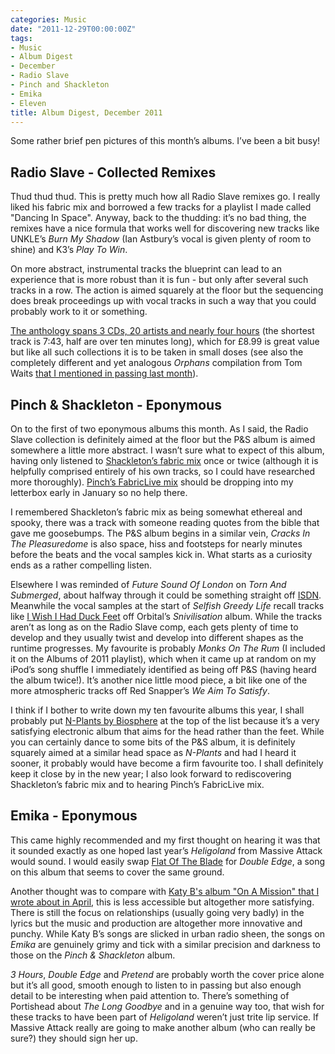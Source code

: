 ```yaml
---
categories: Music
date: "2011-12-29T00:00:00Z"
tags:
- Music
- Album Digest
- December
- Radio Slave
- Pinch and Shackleton
- Emika
- Eleven
title: Album Digest, December 2011
---
```


Some rather brief pen pictures of this month’s albums. I’ve been a bit busy!

## Radio Slave - Collected Remixes

Thud thud thud. This is pretty much how all Radio Slave remixes go. I really liked his fabric mix and borrowed a few tracks for a playlist I made called "Dancing In Space". Anyway, back to the thudding: it’s no bad thing, the remixes have a nice formula that works well for discovering new tracks like UNKLE’s _Burn My Shadow_ (Ian Astbury’s vocal is given plenty of room to shine) and K3’s _Play To Win_.

On more abstract, instrumental tracks the blueprint can lead to an experience that is more robust than it is fun - but only after several such tracks in a row. The action is aimed squarely at the floor but the sequencing does break proceedings up with vocal tracks in such a way that you could probably work to it or something.

[The anthology spans 3 CDs, 20 artists and nearly four hours](http://www.amazon.co.uk/Works-Remixes-2006-2010-Radio-Slave/dp/B005KOZLHS/) (the shortest track is 7:43, half are over ten minutes long), which for £8.99 is great value but like all such collections it is to be taken in small doses (see also the completely different and yet analogous _Orphans_ compilation from Tom Waits [that I mentioned in passing last month](album-digest-november-2011)).

## Pinch & Shackleton - Eponymous

On to the first of two eponymous albums this month. As I said, the Radio Slave collection is definitely aimed at the floor but the P&S album is aimed somewhere a little more abstract. I wasn’t sure what to expect of this album, having only listened to [Shackleton’s fabric mix](http://www.fabriclondon.com/store/catalog/product/view/id/210/s/fabric-55/categories/8/) once or twice (although it is helpfully comprised entirely of his own tracks, so I could have researched more thoroughly). [Pinch’s FabricLive mix](http://www.fabriclondon.com/store/catalog/product/view/id/374/s/fabriclive-61/categories/8/) should be dropping into my letterbox early in January so no help there.

I remembered Shackleton’s fabric mix as being somewhat ethereal and spooky, there was a track with someone reading quotes from the bible that gave me goosebumps. The P&S album begins in a similar vein, _Cracks In The Pleasuredome_ is also space, hiss and footsteps for nearly minutes before the beats and the vocal samples kick in. What starts as a curiosity ends as a rather compelling listen.

Elsewhere I was reminded of _Future Sound Of London_ on _Torn And Submerged_, about halfway through it could be something straight off [ISDN](http://www.discogs.com/FSOL-ISDN/release/6007). Meanwhile the vocal samples at the start of _Selfish Greedy Life_ recall tracks like [I Wish I Had Duck Feet](http://www.youtube.com/watch?v=ChdunFBYW3M) off Orbital’s _Snivilisation_ album. While the tracks aren’t as long as on the Radio Slave comp, each gets plenty of time to develop and they usually twist and develop into different shapes as the runtime progresses. My favourite is probably _Monks On The Rum_ (I included it on the Albums of 2011 playlist), which when it came up at random on my iPod’s song shuffle I immediately identified as being off P&S (having heard the album twice!). It’s another nice little mood piece, a bit like one of the more atmospheric tracks off Red Snapper’s _We Aim To Satisfy_.

I think if I bother to write down my ten favourite albums this year, I shall probably put [N-Plants by Biosphere](album-digest-august-2011) at the top of the list because it’s a very satisfying electronic album that aims for the head rather than the feet. While you can certainly dance to some bits of the P&S album, it is definitely squarely aimed at a similar head space as _N-Plants_ and had I heard it sooner, it probably would have become a firm favourite too. I shall definitely keep it close by in the new year; I also look forward to rediscovering Shackleton’s fabric mix and to hearing Pinch’s FabricLive mix.

## Emika - Eponymous

This came highly recommended and my first thought on hearing it was that it sounded exactly as one hoped last year’s _Heligoland_ from Massive Attack would sound. I would easily swap [Flat Of The Blade](http://www.songmeanings.net/songs/view/3530822107858817923/) for _Double Edge_, a song on this album that seems to cover the same ground.

Another thought was to compare with [Katy B's album "On A Mission" that I wrote about in April](album-digest-april-2011), this is less accessible but altogether more satisfying. There is still the focus on relationships (usually going very badly) in the lyrics but the music and production are altogether more innovative and punchy. While Katy B’s songs are slicked in urban radio sheen, the songs on _Emika_ are genuinely grimy and tick with a similar precision and darkness to those on the _Pinch & Shackleton_ album.

_3 Hours_, _Double Edge_ and _Pretend_ are probably worth the cover price alone but it’s all good, smooth enough to listen to in passing but also enough detail to be interesting when paid attention to. There’s something of Portishead about _The Long Goodbye_ and in a genuine way too, that wish for these tracks to have been part of _Heligoland_ weren’t just trite lip service. If Massive Attack really are going to make another album (who can really be sure?) they should sign her up.
